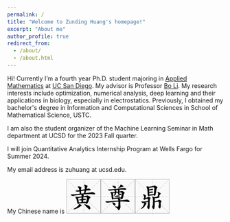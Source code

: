 ```yaml
---
permalink: /
title: "Welcome to Zunding Huang's homepage!"
excerpt: "About me"
author_profile: true
redirect_from: 
  - /about/
  - /about.html
---
```


Hi! Currently I’m a fourth year Ph.D. student majoring in [Applied Mathematics](https://math.ucsd.edu/) at [UC San Diego](https://ucsd.edu/). My advisor is Professor [Bo Li](https://mathweb.ucsd.edu/~bli/). My research interests include optimization, numerical analysis, deep learning and their applications in biology, especially in electrostatics. Previously, I obtained my bachelor's degree in Information and Computational Sciences in School of Mathematical Science, USTC. 

I am also the student organizer of the Machine Learning Seminar in Math department at UCSD for the 2023 Fall quarter.

I will join Quantitative Analytics Internship Program at Wells Fargo for Summer 2024.

My email address is zuhuang at ucsd.edu.

My Chinese name is <img src='/images/Huang.png'><img src='/images/Zun.png'><img src='/images/Ding.png'>
